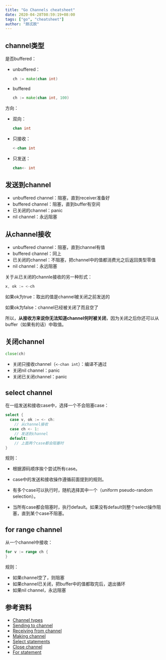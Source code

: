 ```yaml
---
title: "Go Channels cheatsheet"
date: 2020-04-28T08:59:19+08:00
tags: ["go", "cheatsheet"]
author: "颇忒脱"
---
```


<!--more-->

## channel类型

是否buffered：

* unbuffered：
  ```go
  ch := make(chan int)
  ```
* buffered
  ```go
  ch := make(chan int, 100)
  ```

方向：

* 双向：
  ```go
  chan int
  ```
* 只接收：
  ```go
  <-chan int
  ```
* 只发送：
  ```go
  chan<- int
  ```

## 发送到channel

* unbuffered channel：阻塞，直到receiver准备好
* buffered channel：阻塞，直到buffer有空间
* 已关闭的channel：panic
* nil channel：永远阻塞

## 从channel接收

* unbuffered channel：阻塞，直到channel有值
* buffered channel：同上
* 已关闭的channel：不阻塞，把channel中的值都消费光之后返回类型零值
* nil channel：永远阻塞

关于从已关闭的channle接收的另一种形式：

```go
x, ok := <-ch
```

如果ok为true：取出的值是channel被关闭之前发送的

如果ok为false：channel已经被关闭了而且空了

所以，**从接收方来说你无法知道channel何时被关闭**，因为关闭之后你还可以从buffer（如果有的话）中取值。

## 关闭channel

```go
close(ch)
```

* 关闭只接收channel（`<-chan int`）：编译不通过
* 关闭nil channel：panic
* 关闭已关闭channel：panic

## select channel

在一组发送和接收case中，选择一个不会阻塞case：

```go
select {
  case v, ok := <- ch:
    // 从channel接收
  case ch <- 1:
    // 发送到channel
  default:
    // 上面两个case都会阻塞时
}
```

规则：

* 根据源码顺序挨个尝试所有case。
* case中的发送和接收操作遵循前面提到的规则。
* 有多个case可以执行时，随机选择其中一个（uniform pseudo-random selection）。

* 当所有case都会阻塞时，执行default。如果没有default则整个select操作阻塞，直到某个case不阻塞。

## for range channel

从一个channel中接收：

```go
for v := range ch {
}
```

规则：

* 如果channel空了，则阻塞
* 如果channel已关闭，把buffer中的值都取完后，退出循环
* 如果nil channel，永远阻塞

## 参考资料

* [Channel types][1]
* [Sending to channel][2]
* [Receiving from channel][3]
* [Making channel][4]
* [Select statements][5]
* [Close channel][6]
* [For statement][7]

[1]: https://golang.org/ref/spec#Channel_types
[2]: https://golang.org/ref/spec#Send_statements
[3]: https://golang.org/ref/spec#Receive_operator
[4]: https://golang.org/ref/spec#Making_slices_maps_and_channels
[5]: https://golang.org/ref/spec#Select_statements
[6]: https://golang.org/ref/spec#Close
[7]: https://golang.org/ref/spec#For_statements